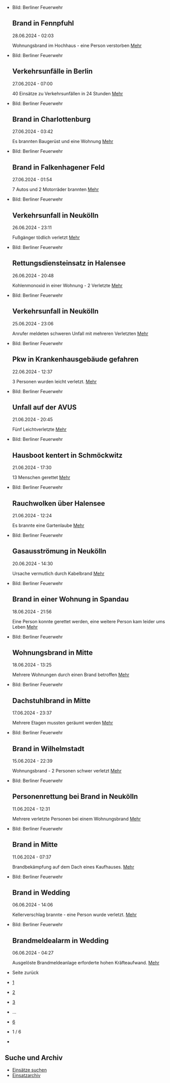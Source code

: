 * Bild: Berliner Feuerwehr

  Brand in Fennpfuhl
  ----------

   28.06.2024 - 02:03

   Wohnungsbrand im Hochhaus - eine Person verstorben
  [Mehr](https://www.berliner-feuerwehr.de/aktuelles/einsaetze/band-in-fennpfuhl-4482/)

* Bild: Berliner Feuerwehr

  Verkehrsunfälle in Berlin
  ----------

   27.06.2024 - 07:00

   40 Einsätze zu Verkehrsunfällen in 24 Stunden
  [Mehr](https://www.berliner-feuerwehr.de/aktuelles/einsaetze/verkehrsunfaelle-in-berlin-4476/)

* Bild: Berliner Feuerwehr

  Brand in Charlottenburg
  ----------

   27.06.2024 - 03:42

   Es brannten Baugerüst und eine Wohnung
  [Mehr](https://www.berliner-feuerwehr.de/aktuelles/einsaetze/band-in-charlottenburg-4478/)

* Bild: Berliner Feuerwehr

  Brand in Falkenhagener Feld
  ----------

   27.06.2024 - 01:54

   7 Autos und 2 Motorräder brannten
  [Mehr](https://www.berliner-feuerwehr.de/aktuelles/einsaetze/brand-in-falkenhagener-feld-3-4477/)

* Bild: Berliner Feuerwehr

  Verkehrsunfall in Neukölln
  ----------

   26.06.2024 - 23:11

   Fußgänger tödlich verletzt
  [Mehr](https://www.berliner-feuerwehr.de/aktuelles/einsaetze/verkehrsunfall-in-neukoelln-3-4475/)

* Bild: Berliner Feuerwehr

  Rettungsdiensteinsatz in Halensee
  ----------

   26.06.2024 - 20:48

   Kohlenmonoxid in einer Wohnung - 2 Verletzte
  [Mehr](https://www.berliner-feuerwehr.de/aktuelles/einsaetze/rettungsdiensteinsatz-in-halensee-1-4479/)

* Bild: Berliner Feuerwehr

  Verkehrsunfall in Neukölln
  ----------

   25.06.2024 - 23:06

   Anrufer meldeten schweren Unfall mit mehreren Verletzten
  [Mehr](https://www.berliner-feuerwehr.de/aktuelles/einsaetze/verkehrsunfall-in-neukoelln-2-4474/)

* Bild: Berliner Feuerwehr

  Pkw in Krankenhausgebäude gefahren
  ----------

   22.06.2024 - 12:37

   3 Personen wurden leicht verletzt.
  [Mehr](https://www.berliner-feuerwehr.de/aktuelles/einsaetze/pkw-in-krankenhausgebaeude-gefahren-4473/)

* Bild: Berliner Feuerwehr

  Unfall auf der AVUS
  ----------

   21.06.2024 - 20:45

   Fünf Leichtverletzte
  [Mehr](https://www.berliner-feuerwehr.de/aktuelles/einsaetze/unfall-auf-der-avus-4472/)

* Bild: Berliner Feuerwehr

  Hausboot kentert in Schmöckwitz
  ----------

   21.06.2024 - 17:30

   13 Menschen gerettet
  [Mehr](https://www.berliner-feuerwehr.de/aktuelles/einsaetze/hausboot-kentert-in-schmoeckwitz-4471/)

* Bild: Berliner Feuerwehr

  Rauchwolken über Halensee
  ----------

   21.06.2024 - 12:24

   Es brannte eine Gartenlaube
  [Mehr](https://www.berliner-feuerwehr.de/aktuelles/einsaetze/rauchwolken-in-halensee-4470/)

* Bild: Berliner Feuerwehr

  Gasausströmung in Neukölln
  ----------

   20.06.2024 - 14:30

   Ursache vermutlich durch Kabelbrand
  [Mehr](https://www.berliner-feuerwehr.de/aktuelles/einsaetze/gasausstroemung-in-neukoelln-4469/)

* Bild: Berliner Feuerwehr

  Brand in einer Wohnung in Spandau
  ----------

   18.06.2024 - 21:56

   Eine Person konnte gerettet werden, eine weitere Person kam leider ums Leben
  [Mehr](https://www.berliner-feuerwehr.de/aktuelles/einsaetze/brand-in-einer-wohnung-in-spandau-1-4465/)

* Bild: Berliner Feuerwehr

  Wohnungsbrand in Mitte
  ----------

   18.06.2024 - 13:25

   Mehrere Wohnungen durch einen Brand betroffen
  [Mehr](https://www.berliner-feuerwehr.de/aktuelles/einsaetze/wohnungsbrand-in-mitte-2-4464/)

* Bild: Berliner Feuerwehr

  Dachstuhlbrand in Mitte
  ----------

   17.06.2024 - 23:37

   Mehrere Etagen mussten geräumt werden
  [Mehr](https://www.berliner-feuerwehr.de/aktuelles/einsaetze/dachstuhlbrand-in-mitte-1-4463/)

* Bild: Berliner Feuerwehr

  Brand in Wilhelmstadt
  ----------

   15.06.2024 - 22:39

   Wohnungsbrand - 2 Personen schwer verletzt
  [Mehr](https://www.berliner-feuerwehr.de/aktuelles/einsaetze/brand-in-wilhelmstadt-8-4462/)

* Bild: Berliner Feuerwehr

  Personenrettung bei Brand in Neukölln
  ----------

   11.06.2024 - 12:31

   Mehrere verletzte Personen bei einem Wohnungsbrand
  [Mehr](https://www.berliner-feuerwehr.de/aktuelles/einsaetze/personenrettung-bei-brand-in-neukoelln-4459/)

* Bild: Berliner Feuerwehr

  Brand in Mitte
  ----------

   11.06.2024 - 07:37

   Brandbekämpfung auf dem Dach eines Kaufhauses.
  [Mehr](https://www.berliner-feuerwehr.de/aktuelles/einsaetze/brand-in-mitte-7-4458/)

* Bild: Berliner Feuerwehr

  Brand in Wedding
  ----------

   06.06.2024 - 14:06

   Kellerverschlag brannte - eine Person wurde verletzt.
  [Mehr](https://www.berliner-feuerwehr.de/aktuelles/einsaetze/brand-in-wedding-3-4455/)

* Bild: Berliner Feuerwehr

  Brandmeldealarm in Wedding
  ----------

   06.06.2024 - 04:27

   Ausgelöste Brandmeldeanlage erforderte hohen Kräfteaufwand.
  [Mehr](https://www.berliner-feuerwehr.de/aktuelles/einsaetze/brandmeldealarm-in-wedding-4454/)

* Seite zurück

* [1](https://www.berliner-feuerwehr.de/aktuelles/einsaetze/1/)
* [2](https://www.berliner-feuerwehr.de/aktuelles/einsaetze/2/)
* [3](https://www.berliner-feuerwehr.de/aktuelles/einsaetze/3/)
* …
* [6](https://www.berliner-feuerwehr.de/aktuelles/einsaetze/6/)
* 1 / 6
* [](https://www.berliner-feuerwehr.de/aktuelles/einsaetze/2/)

Suche und Archiv
----------

* [Einsätze suchen](https://www.berliner-feuerwehr.de/aktuelles/einsaetze/einsatzsuche/)
* [Einsatzarchiv](https://www.berliner-feuerwehr.de/aktuelles/einsaetze/einsatzarchiv/)
